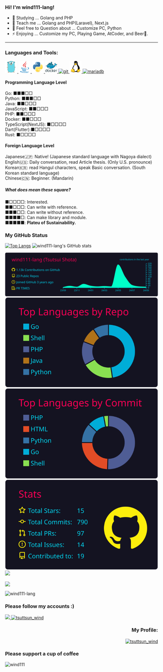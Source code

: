 ### Hi! I'm wind111-lang!

- 🌱 Studying ... Golang and PHP
- 🤔 Teach me ... Golang and PHP(Laravel), Next.js
- 💬 Feel free to Question about ... Customize PC, Python
- ⚡  Enjoying ... Customize my PC, Playing Game, AtCoder, and Beer🍺.
---------------------------------------------

<h3 align="left">Languages and Tools:</h3>
<p align="left">  <a href="https://golang.org" target="_blank" rel="noreferrer"> <img src="https://raw.githubusercontent.com/devicons/devicon/master/icons/go/go-original.svg" alt="go" width="40" height="40"/> </a> <a href="https://www.java.com" target="_blank" rel="noreferrer"> <img src="https://raw.githubusercontent.com/devicons/devicon/master/icons/java/java-original.svg" alt="java" width="40" height="40"/> </a> 
 <a href="https://www.python.org" target="_blank" rel="noreferrer"> <img src="https://raw.githubusercontent.com/devicons/devicon/master/icons/python/python-original.svg" alt="python" width="40" height="40"/> </a> 
<a href="https://www.docker.com/" target="_blank" rel="noreferrer"> <img src="https://raw.githubusercontent.com/devicons/devicon/master/icons/docker/docker-original-wordmark.svg" alt="docker" width="40" height="40"/> </a> <a href="https://git-scm.com/" target="_blank" rel="noreferrer"> <img src="https://www.vectorlogo.zone/logos/git-scm/git-scm-icon.svg" alt="git" width="40" height="40"/> </a><a href="https://www.linux.org/" target="_blank" rel="noreferrer"> <img src="https://raw.githubusercontent.com/devicons/devicon/master/icons/linux/linux-original.svg" alt="linux" width="40" height="40"/> </a> <a href="https://mariadb.org/" target="_blank" rel="noreferrer"> <img src="https://www.vectorlogo.zone/logos/mariadb/mariadb-icon.svg" alt="mariadb" width="40" height="40"/> </a> </p>

#### Programming Language Level
Go: ■■■□□  
Python: ■■■□□  
Java: ■■□□□  
JavaScript: ■■□□□  
PHP: ■■□□□  
Docker: ■■□□□  
TypeScript(NextJS): ■□□□□  
Dart(Flutter):■□□□□  
Rust: ■□□□□  

#### Foreign Language Level
Japanese🇯🇵: Native! (Japanese standard language with Nagoya dialect)  
English🇺🇸: Daily conversation, read Article thesis. (Only U.S. pronounce)  
Korean🇰🇷: read Hangul characters, speak Basic conversation. (South Korean standard language)  
Chinese🇨🇳: Beginner. (Mandarin)  

##### What does mean these square? 
■□□□□: Interested.  
■■□□□: Can write with reference.  
■■■□□: Can write without reference.  
■■■■□: Can make library and module.  
■■■■■: **Plateu of Sustainability.**

### My GitHub Status

[![Top Langs](https://github-readme-stats.vercel.app/api/top-langs/?username=wind111-lang&show_icons=true&locale=en&theme=tokyonight&layout=compact)](https://github.com/anuraghazra/github-readme-stats)
![wind111-lang's GitHub stats](https://github-readme-stats.vercel.app/api?username=wind111-lang&show_icons=true&theme=tokyonight)


[![](https://raw.githubusercontent.com/wind111-lang/wind111-lang/main/profile-summary-card-output/2077/0-profile-details.svg)](https://github.com/vn7n24fzkq/github-profile-summary-cards)
[![](https://raw.githubusercontent.com/wind111-lang/wind111-lang/main/profile-summary-card-output/2077/1-repos-per-language.svg)](https://github.com/vn7n24fzkq/github-profile-summary-cards) 
[![](https://raw.githubusercontent.com/wind111-lang/wind111-lang/main/profile-summary-card-output/2077/2-most-commit-language.svg)](https://github.com/vn7n24fzkq/github-profile-summary-cards)
[![](https://raw.githubusercontent.com/wind111-lang/wind111-lang/main/profile-summary-card-output/2077/3-stats.svg)](https://github.com/vn7n24fzkq/github-profile-summary-cards) 
[![](http://github-profile-summary-cards.vercel.app/api/cards/productive-time?username=wind111-lang&theme=2077&utcOffset=9)](https://github.com/vn7n24fzkq/github-profile-summary-cards)


<p><img align="center" src="https://github-profile-trophy.vercel.app/?username=wind111-lang&theme=matrix&margin-h=15&column=8"</p>
    
<p><img align="center" src="https://github-readme-streak-stats.herokuapp.com/?user=wind111-lang&" alt="wind111-lang" /></p>



### Please follow my accounts :)
<a href="https://github.com/wind111-lang">
    <img height="20" src="https://img.shields.io/github/followers/wind111-lang?label=follow&logo=github&style=flat" />
 </a>
 <a href="https://twitter.com/tsuttsun_wind" target="blank"><img src="https://img.shields.io/twitter/follow/tsuttsun_wind?logo=twitter&style=for-the-badge" alt="tsuttsun_wind" /></a> 
</p>

<h3 align="right">My Profile:</h3>
<p align="right">
<a href="https://twitter.com/tsuttsun_wind" target="blank"><img align="center" src="https://raw.githubusercontent.com/rahuldkjain/github-profile-readme-generator/master/src/images/icons/Social/twitter.svg" alt="tsuttsun_wind" height="30" width="40" /></a>
</p>

<h3 align="left">Please support a cup of coffee</h3>
<p><a href="https://www.buymeacoffee.com/wind111"> <img align="left" src="https://cdn.buymeacoffee.com/buttons/v2/default-yellow.png" height="50" width="210" alt="wind111" /></a></p><br><br>
